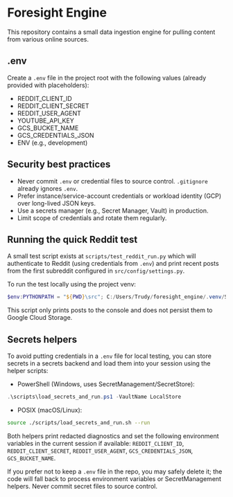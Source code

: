# Foresight Engine

This repository contains a small data ingestion engine for pulling content from various online sources.

.env
----
Create a `.env` file in the project root with the following values (already provided with placeholders):

- REDDIT_CLIENT_ID
- REDDIT_CLIENT_SECRET
- REDDIT_USER_AGENT
- YOUTUBE_API_KEY
- GCS_BUCKET_NAME
- GCS_CREDENTIALS_JSON
- ENV (e.g., development)

Security best practices
-----------------------
- Never commit `.env` or credential files to source control. `.gitignore` already ignores `.env`.
- Prefer instance/service-account credentials or workload identity (GCP) over long-lived JSON keys.
- Use a secrets manager (e.g., Secret Manager, Vault) in production.
- Limit scope of credentials and rotate them regularly.

Running the quick Reddit test
---------------------------
A small test script exists at `scripts/test_reddit_run.py` which will authenticate to Reddit (using credentials from `.env`) and print recent posts from the first subreddit configured in `src/config/settings.py`.

To run the test locally using the project venv:

```powershell
$env:PYTHONPATH = "${PWD}\src"; C:/Users/Trudy/foresight_engine/.venv/Scripts/python.exe scripts/test_reddit_run.py
```

This script only prints posts to the console and does not persist them to Google Cloud Storage.

Secrets helpers
---------------
To avoid putting credentials in a `.env` file for local testing, you can store secrets in a secrets backend and load them into your session using the helper scripts:

- PowerShell (Windows, uses SecretManagement/SecretStore):

```powershell
.\scripts\load_secrets_and_run.ps1 -VaultName LocalStore
```

- POSIX (macOS/Linux):

```bash
source ./scripts/load_secrets_and_run.sh --run
```

Both helpers print redacted diagnostics and set the following environment variables in the current session if available: `REDDIT_CLIENT_ID`, `REDDIT_CLIENT_SECRET`, `REDDIT_USER_AGENT`, `GCS_CREDENTIALS_JSON`, `GCS_BUCKET_NAME`.

If you prefer not to keep a `.env` file in the repo, you may safely delete it; the code will fall back to process environment variables or SecretManagement helpers. Never commit secret files to source control.
